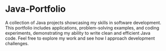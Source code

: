 # Java-Portfolio
A collection of Java projects showcasing my skills in software development. This portfolio includes applications, problem-solving examples, and coding experiments, demonstrating my ability to write clean and efficient Java code. Feel free to explore my work and see how I approach development challenges.
